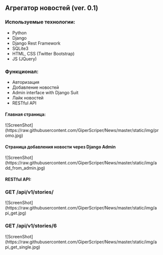 <h2>Агрегатор новостей (ver. 0.1)</h2>

<h3>Используемые технологии:</h3>
<ul>
	<li>Python</li>
	<li>Django</li>
	<li>Django Rest Framework</li>
	<li>SQLite3</li>
	<li>HTML, CSS (Twitter Bootstrap)</li>
	<li>JS (JQuery)</li>
</ul>

<h3>Функционал:</h3>
<ul>
	<li>Авторизация</li>
	<li>Добавление новостей</li>
	<li>Admin interface with Django Suit</li>
	<li>Лайк новостей</li>
	<li>RESTful API</li>
</ul>

<h4>Главная страница:</h4>
![ScreenShot](https://raw.githubusercontent.com/GiperScriper/News/master/static/img/promo.jpg)
<h4>Страница добавления новости через Django Admin</h4>
![ScreenShot](https://raw.githubusercontent.com/GiperScriper/News/master/static/img/add_from_admin.jpg)
<h4>RESTful API:</h4>
<h3>GET /api/v1/stories/</h3>
![ScreenShot](https://raw.githubusercontent.com/GiperScriper/News/master/static/img/api_get.jpg)
<h3>GET /api/v1/stories/6</h3>
![ScreenShot](https://raw.githubusercontent.com/GiperScriper/News/master/static/img/api_get_single.jpg)